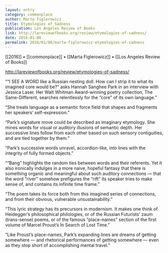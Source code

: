 ```yaml
---
layout: entry
category: commonplace
author: Marta Figlerowicz
title: Etymologies of Sadness
publication: Los Angeles Review of Books
link: http://lareviewofbooks.org/review/etymologies-of-sadness/
date: 2016-01-06
permalink: 2016/01/06/marta-figlerowicz-etymologies-of-sadness
---
```


[[2016]] • [[commonplace]] • [[Marta Figlerowicz]] • [[Los Angeles Review of Books]]

http://lareviewofbooks.org/review/etymologies-of-sadness/

““I SEE A WORD like a Russian nesting doll. How can I strip it to what its imagined core would be?” asks Hannah Sanghee Park in an interview with Jessica Laser. Her Walt Whitman Award–winning poetry collection, The Same-Different, searches relentlessly for the “core” of its own language.”

“She treats language as a semantic force field that shapes and fragments her speakers’ self-expression.”

“Park’s signature move could be described as imaginary etymology. She mines words for visual or auditory illusions of semantic depth. Her successive lines follow from each other based on such sensory contiguities, and are tied together by them.”

“Park’s successive words unravel, accordion-like, into lines with the integrity of fully formed objects.”

““Bang” highlights the random ties between words and their referents. Yet it also ironically indulges in a more naive, hopeful fantasy that there is something organic and meaningful about such auditory connections — that the word “river” somehow prefigures the “rift” its speaker tries to make sense of, and contains its infinite time frame.”

“The poem takes its force both from this imagined series of connections, and from their obvious, vulnerable unsustainability.”

“This lyric strategy has its precursors in modernism. It makes one think of Heidegger’s philosophical philologies, or of the Russian Futurists’ zaum (trans-sense) poems, or of the famous “place-names” section of the first volume of Marcel Proust’s In Search of Lost Time.”

“Like Proust’s place-names, Park’s expanding lines are dreams of getting somewhere — and rhetorical performances of getting somewhere — even as they stop short of accomplishing mental travel.”
